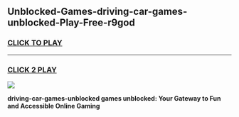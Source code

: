 
## Unblocked-Games-driving-car-games-unblocked-Play-Free-r9god
<h3>
<a href="https://premium76.site?title=driving-car-games-unblocked&ref=23A">CLICK TO PLAY</a></h3>
<hr>

<h3>
<a href="https://premium76.site?title=driving-car-games-unblocked&ref=23A">CLICK 2 PLAY</a>
  
</h3>

<a href="https://premium76.site?title=driving-car-games-unblocked&ref=23A"><img src="https://clearcache.store/games.png"></a>


**driving-car-games-unblocked games unblocked: Your Gateway to Fun and Accessible Online Gaming**
